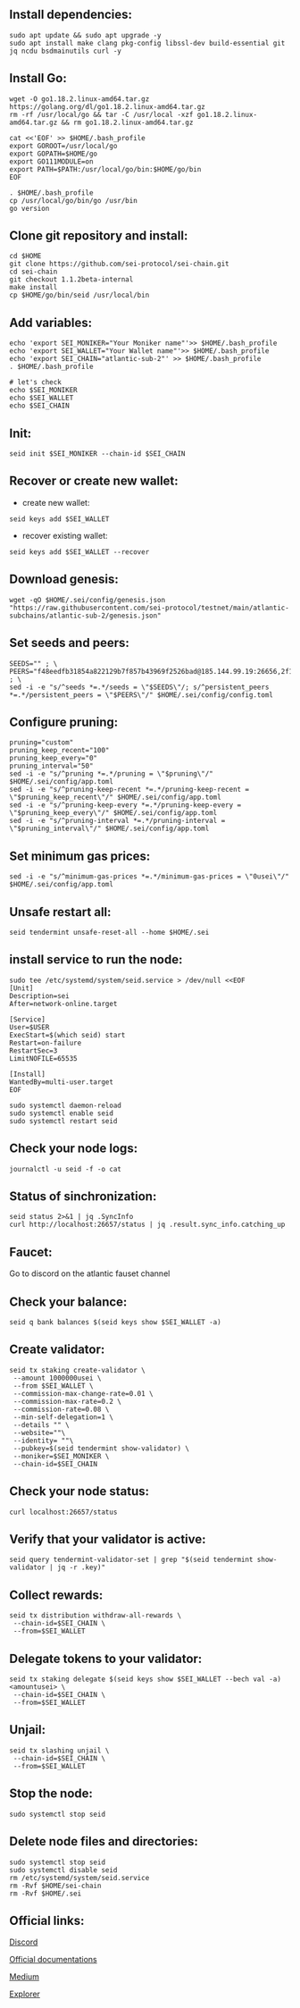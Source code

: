 ## Install dependencies:
```cd $HOME
sudo apt update && sudo apt upgrade -y
sudo apt install make clang pkg-config libssl-dev build-essential git jq ncdu bsdmainutils curl -y
```
## Install Go:
```
wget -O go1.18.2.linux-amd64.tar.gz https://golang.org/dl/go1.18.2.linux-amd64.tar.gz
rm -rf /usr/local/go && tar -C /usr/local -xzf go1.18.2.linux-amd64.tar.gz && rm go1.18.2.linux-amd64.tar.gz

cat <<'EOF' >> $HOME/.bash_profile
export GOROOT=/usr/local/go
export GOPATH=$HOME/go
export GO111MODULE=on
export PATH=$PATH:/usr/local/go/bin:$HOME/go/bin
EOF

. $HOME/.bash_profile
cp /usr/local/go/bin/go /usr/bin
go version
```
## Clone git repository and install:
```
cd $HOME
git clone https://github.com/sei-protocol/sei-chain.git
cd sei-chain
git checkout 1.1.2beta-internal
make install 
cp $HOME/go/bin/seid /usr/local/bin
```
## Add variables:
```
echo 'export SEI_MONIKER="Your Moniker name"'>> $HOME/.bash_profile
echo 'export SEI_WALLET="Your Wallet name"'>> $HOME/.bash_profile
echo 'export SEI_CHAIN="atlantic-sub-2"' >> $HOME/.bash_profile
. $HOME/.bash_profile

# let's check
echo $SEI_MONIKER
echo $SEI_WALLET
echo $SEI_CHAIN
```
## Init:
```
seid init $SEI_MONIKER --chain-id $SEI_CHAIN
```
## Recover or create new wallet:
* create new wallet:
```
seid keys add $SEI_WALLET
```
* recover existing wallet:
```
seid keys add $SEI_WALLET --recover
```
## Download genesis:
```
wget -qO $HOME/.sei/config/genesis.json "https://raw.githubusercontent.com/sei-protocol/testnet/main/atlantic-subchains/atlantic-sub-2/genesis.json"
```
## Set seeds and peers:
```
SEEDS="" ; \
PEERS="f48eedfb31854a822129b7f857b43969f2526bad@185.144.99.19:26656,2f1e8842dec0a60c79d8fedfe420697661c837c8@195.3.221.191:26656,f61d6ace9a30d371fa2d1b8e04ec11b66c967a63@167.235.6.228:26656,070650355f3e51d5f1f514759ec7602b993588f1@185.248.24.16:26656,e528e2d19e1b611894745fc1a5d3e7802e606f31@95.214.52.173:26656,dd23e8a8f019ff8030a1238f7cbf99601293050e@213.239.218.199:26656,34c734f3908654b53045f06c5fd262efaa6c0766@65.109.27.156:26656,72e5106ce49cb794f8af7196a14916bc06a36465@5.161.75.216:26656,7900d390baf8e6d5ce69225917e8fd64927e94f2@154.12.240.133:26656,8acf073665a756fca2df91b647a280ef0d05dc8a@85.114.134.203:26656,263803aef62e933f568ced5df5ca2e24d0f9d329@95.216.40.123:26656,5cb50c4b80dff5a92d232057d07f97ab82895cea@65.108.246.4:26656,0174c55cc5fb6c7ad0c39e709710adfb1ee6bae8@49.12.15.138:26656,26ff7747fd64c703bd241bdad3cf75bbda5ae72b@85.10.199.157:26656,390be417d37cb2ac0ee72a7c40f2ead6aa98e62b@65.108.60.151:26656,5d0cee85dcac7364fb8861201eec3a767873bdf3@172.31.16.93:26656,62ec353a7c234ef436518a7d07eed422064c01c9@172.31.16.93:26656,2743782c2bdc22e51250c5edc21048d1e3a7bf01@172.20.0.75:26656,2743782c2bdc22e51250c5edc21048d1e3a7bf01@172.20.0.75:26656,a5b5ee5888f4a8b66a29184611dd19e4c8ce1c28@5.9.71.9:26656,aaa1da62895d2a8daaf09b235ca82a55c8d9efd7@173.212.203.238:26656,ab082b683c6ecfb1148cb87e0153b036b1ea2283@65.108.199.62:26656,169685c8550d1663ac44a77d8bb03ba681a9582d@45.84.138.127:26656,b2a4e16ef6ec4e2e42ec7c22e530840c16351bfa@135.181.222.185:26656,89ba32810d917a9db78808df338b60abcb7ae3e2@45.94.209.32:26656,e84bbca3bd80c9effba4451dd797a0edb61cb5d2@135.181.143.26:26656,531980d9574d1c619aad8ba9f42703c2c817d9f8@38.242.255.82:26656" ; \
sed -i -e "s/^seeds *=.*/seeds = \"$SEEDS\"/; s/^persistent_peers *=.*/persistent_peers = \"$PEERS\"/" $HOME/.sei/config/config.toml
```
## Configure pruning:
```
pruning="custom"
pruning_keep_recent="100"
pruning_keep_every="0"
pruning_interval="50"
sed -i -e "s/^pruning *=.*/pruning = \"$pruning\"/" $HOME/.sei/config/app.toml
sed -i -e "s/^pruning-keep-recent *=.*/pruning-keep-recent = \"$pruning_keep_recent\"/" $HOME/.sei/config/app.toml
sed -i -e "s/^pruning-keep-every *=.*/pruning-keep-every = \"$pruning_keep_every\"/" $HOME/.sei/config/app.toml
sed -i -e "s/^pruning-interval *=.*/pruning-interval = \"$pruning_interval\"/" $HOME/.sei/config/app.toml
```
## Set minimum gas prices:
```
sed -i -e "s/^minimum-gas-prices *=.*/minimum-gas-prices = \"0usei\"/" $HOME/.sei/config/app.toml
```
## Unsafe restart all:
```
seid tendermint unsafe-reset-all --home $HOME/.sei
```
## install service to run the node:
```
sudo tee /etc/systemd/system/seid.service > /dev/null <<EOF
[Unit]
Description=sei
After=network-online.target

[Service]
User=$USER
ExecStart=$(which seid) start
Restart=on-failure
RestartSec=3
LimitNOFILE=65535

[Install]
WantedBy=multi-user.target
EOF

sudo systemctl daemon-reload
sudo systemctl enable seid
sudo systemctl restart seid
```
## Check your node logs:
```
journalctl -u seid -f -o cat
```
## Status of sinchronization:
```
seid status 2>&1 | jq .SyncInfo
curl http://localhost:26657/status | jq .result.sync_info.catching_up
```
## Faucet: 
Go to discord on the atlantic fauset channel

## Сheck your balance:
```
seid q bank balances $(seid keys show $SEI_WALLET -a)
```
## Create validator:
```
seid tx staking create-validator \
 --amount 1000000usei \
 --from $SEI_WALLET \
 --commission-max-change-rate=0.01 \
 --commission-max-rate=0.2 \
 --commission-rate=0.08 \
 --min-self-delegation=1 \
 --details "" \
 --website=""\
 --identity= ""\
 --pubkey=$(seid tendermint show-validator) \
 --moniker=$SEI_MONIKER \
 --chain-id=$SEI_CHAIN
```
## Check your node status:
```
curl localhost:26657/status
```
## Verify that your validator is active:
```
seid query tendermint-validator-set | grep "$(seid tendermint show-validator | jq -r .key)"
```
## Collect rewards:
```
seid tx distribution withdraw-all-rewards \
 --chain-id=$SEI_CHAIN \
 --from=$SEI_WALLET
```
## Delegate tokens to your validator:
```
seid tx staking delegate $(seid keys show $SEI_WALLET --bech val -a) <amountusei> \
 --chain-id=$SEI_CHAIN \
 --from=$SEI_WALLET
```
## Unjail:
```
seid tx slashing unjail \
 --chain-id=$SEI_CHAIN \ 
 --from=$SEI_WALLET
```
## Stop the node:
```
sudo systemctl stop seid
```
## Delete node files and directories:
```
sudo systemctl stop seid
sudo systemctl disable seid
rm /etc/systemd/system/seid.service
rm -Rvf $HOME/sei-chain
rm -Rvf $HOME/.sei
```
## Official links:

[Discord](https://discord.gg/4XD3PnhH)

[Official documentations](https://docs.seinetwork.io/nodes-and-validators/joining-testnets)

[Medium](https://medium.com/@seinetwork)

[Explorer](https://sei.explorers.guru/validators)
